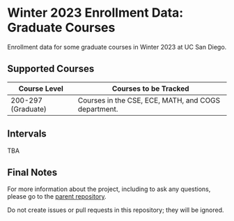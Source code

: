 # Winter 2023 Enrollment Data: Graduate Courses
Enrollment data for some graduate courses in Winter 2023 at UC San Diego.

## Supported Courses
| Course Level                   | Courses to be Tracked                               |
| ------------------------------ | --------------------------------------------------- | 
| 200-297 (Graduate)             | Courses in the CSE, ECE, MATH, and COGS department. |

## Intervals
TBA

## Final Notes
For more information about the project, including to ask any questions, please go to the [parent repository](https://github.com/ewang2002/UCSDHistEnrollData). 

Do not create issues or pull requests in this repository; they will be ignored. 

